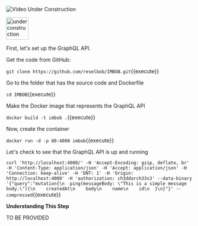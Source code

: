 ![Video Under Construction](https://raw.githubusercontent.com/reselbob/katacoda-scenarios/master/understanding-graphql-using-imbob/images/video-under-construction.jpg)
 
<img src="http://www.gosc.org/_Media/under-construction-yellow-d_med.png" width="60" alt="under construction" />

First, let's set up the GraphQL API.

Get the code from GitHub:

`git clone https://github.com/reselbob/IMBOB.git`{{execute}}

Go to the folder that has the source code and Dockerfile

`cd IMBOB`{{execute}}

Make the Docker image that represents the GraphQL API

`docker build -t imbob .`{{execute}}

Now, create the container

`docker run -d -p 80:4000 imbob`{{execute}}


Let's check to see that the GraphQL API is up and running

`curl 'http://localhost:4000/' -H 'Accept-Encoding: gzip, deflate, br' -H 'Content-Type: application/json' -H 'Accept: application/json' -H 'Connection: keep-alive' -H 'DNT: 1' -H 'Origin: http://localhost:4000' -H 'authorization: ch3ddarch33s3' --data-binary '{"query":"mutation{\n  ping(messageBody: \"This is a simple message body.\"){\n    createdAt\n    body\n    name\n    id\n  }\n}"}' --compressed`{{execute}}

**Understanding This Step**

TO BE PROVIDED